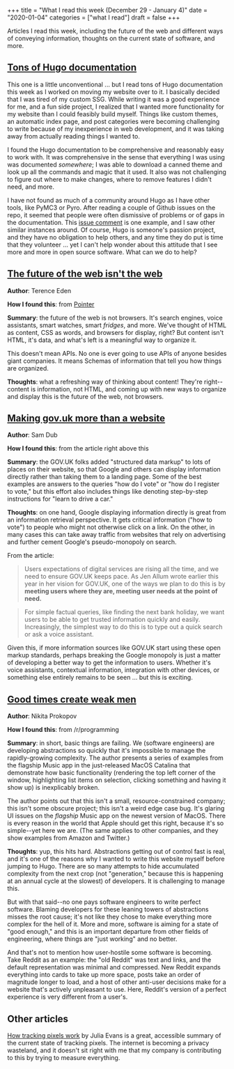 +++
title = "What I read this week (December 29 - January 4)"
date = "2020-01-04"
categories = ["what I read"]
draft = false
+++

Articles I read this week, including the future of the web and different ways of conveying information, thoughts on the current state of software, and more.

<!--more-->

## [Tons of Hugo documentation](https://gohugo.io/)
This one is a little unconventional ... but I read tons of Hugo documentation this week as I worked on moving my website over to it. I basically decided that I was tired of my custom SSG. While writing it was a good experience for me, and a fun side project, I realized that I wanted more functionality for my website than I could feasibly build myself. Things like custom themes, an automatic index page, and post categories were becoming challenging to write because of my inexperience in web development, and it was taking away from actually reading things I wanted to.

I found the Hugo documentation to be comprehensive and reasonably easy to work with. It was comprehensive in the sense that everything I was using was documented *somewhere*; I was able to download a canned theme and look up all the commands and magic that it used. It also was not challenging to figure out where to make changes, where to remove features I didn't need, and more.

I have not found as much of a community around Hugo as I have other tools, like PyMC3 or Pyro. After reading a couple of Github issues on the repo, it seemed that people were often dismissive of problems or of gaps in the documentation. This [issue comment](https://github.com/gohugoio/hugo/issues/4428#issuecomment-366822835) is one example, and I saw other similar instances around. Of course, Hugo is someone's passion project, and they have no obligation to help others, and any time they do put is time that they volunteer ... yet I can't help wonder about this attitude that I see more and more in open source software. What can we do to help?


## [The future of the web isn't the web](https://shkspr.mobi/blog/2019/12/the-future-of-the-web-isnt-the-web/)
**Author**: Terence Eden

**How I found this**: from [Pointer](https://pointer.io)

**Summary**: the future of the web is not browsers. It's search engines, voice assistants, smart watches, smart *fridges*, and more. We've thought of HTML as content, CSS as words, and browsers for display, right? But content isn't HTML, it's data, and what's left is a meaningful way to organize it.

This doesn't mean APIs. No one is ever going to use APIs of anyone besides giant companies. It means Schemas of information that tell you how things are organized.

**Thoughts**: what a refreshing way of thinking about content! They're right--content is information, not HTML, and coming up with new ways to organize and display this is the future of the web, not browsers.

## [Making gov.uk more than a website](https://gds.blog.gov.uk/2019/12/19/making-gov-uk-more-than-a-website/)
**Author**: Sam Dub

**How I found this**: from the article right above this

**Summary**: the GOV.UK folks added "structured data markup" to lots of places on their website, so that Google and others can display information directly rather than taking them to a landing page. Some of the best examples are answers to the queries "how do I vote" or "how do I register to vote," but this effort also includes things like denoting step-by-step instructions for "learn to drive a car."

**Thoughts**: on one hand, Google displaying information directly is great from an information retrieval perspective. It gets critical information ("how to vote") to people who might not otherwise click on a link. On the other, in many cases this can take away traffic from websites that rely on advertising and further cement Google's pseudo-monopoly on search.

From the article:

> Users expectations of digital services are rising all the time, and we need to ensure GOV.UK keeps pace. As Jen Allum wrote earlier this year in her vision for GOV.UK, one of the ways we plan to do this is by **meeting users where they are, meeting user needs at the point of need.**

> For simple factual queries, like finding the next bank holiday, we want users to be able to get trusted information quickly and easily. Increasingly, the simplest way to do this is to type out a quick search or ask a voice assistant.

Given this, if more information sources like GOV.UK start using these open markup standards, perhaps breaking the Google monopoly is just a matter of developing a better way to get the information to users. Whether it's voice assistants, contextual information, integration with other devices, or something else entirely remains to be seen ... but this is exciting.

## [Good times create weak men](https://tonsky.me/blog/good-times-weak-men/)
**Author**: Nikita Prokopov

**How I found this**: from /r/programming

**Summary**: in short, basic things are failing. We (software engineers) are developing abstractions so quickly that it's impossible to manage the rapidly-growing complexity. The author presents a series of examples from the flagship Music app in the just-released MacOS Catalina that demonstrate how basic functionality (rendering the top left corner of the window, highlighting list items on selection, clicking something and having it show up) is inexplicably broken.

The author points out that this isn't a small, resource-constrained company; this isn't some obscure project; this isn't a weird edge case bug. It's glaring UI issues on the *flagship* Music app on the newest version of MacOS. There is every reason in the world that Apple should get this right, because it's so simple--yet here we are. (The same applies to other companies, and they show examples from Amazon and Twitter.)

**Thoughts**: yup, this hits hard. Abstractions getting out of control fast is real, and it's one of the reasons why I wanted to write this website myself before jumping to Hugo. There are so many attempts to hide accumulated complexity from the next crop (not "generation," because this is happening at an annual cycle at the slowest) of developers. It is challenging to manage this.

But with that said--no one pays software engineers to write perfect software. Blaming developers for these leaning towers of abstractions misses the root cause; it's not like they chose to make everything more complex for the hell of it. More and more, software is aiming for a state of "good enough," and this is an important departure from other fields of engineering, where things are "just working" and no better.

And that's not to mention how user-hostile some software is becoming. Take Reddit as an example: the "old Reddit" was text and links, and the default representation was minimal and compressed. New Reddit expands everything into cards to take up more space, posts take an order of magnitude longer to load, and a host of other anti-user decisions make for a website that's actively unpleasant to use. Here, Reddit's version of a perfect experience is very different from a user's.


## Other articles
[How tracking pixels work](https://jvns.ca/blog/how-tracking-pixels-work/) by Julia Evans is a great, accessible summary of the current state of tracking pixels. The internet is becoming a privacy wasteland, and it doesn't sit right with me that my company is contributing to this by trying to measure everything.

